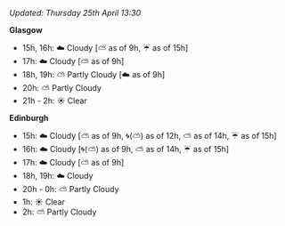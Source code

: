 *Updated: Thursday 25th April 13:30*

**Glasgow**

* 15h, 16h: :cloud: Cloudy [:partly_sunny: as of 9h, :umbrella: as of 15h]
* 17h: :cloud: Cloudy [:partly_sunny: as of 9h]
* 18h, 19h: :partly_sunny: Partly Cloudy [:cloud: as of 9h]
* 20h: :partly_sunny: Partly Cloudy
* 21h - 2h: :sunny: Clear

**Edinburgh**

* 15h: :cloud: Cloudy [:partly_sunny: as of 9h, :cyclone:(:partly_sunny:) as of 12h, :partly_sunny: as of 14h, :umbrella: as of 15h]
* 16h: :cloud: Cloudy [:cyclone:(:partly_sunny:) as of 9h, :partly_sunny: as of 14h, :umbrella: as of 15h]
* 17h: :cloud: Cloudy [:partly_sunny: as of 9h]
* 18h, 19h: :cloud: Cloudy
* 20h - 0h: :partly_sunny: Partly Cloudy
* 1h: :sunny: Clear
* 2h: :partly_sunny: Partly Cloudy
